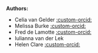 
**Authors:**

- Celia van Gelder [:custom-orcid:](https://orcid.org/0000-0002-0223-2329)
- Melissa Burke [:custom-orcid:](https://orcid.org/0000-0002-5571-8664)
- Fred de Lamotte [:custom-orcid:](https://orcid.org/0000-0003-4234-1172)
- Iulianna van der Lek
- Helen Clare [:custom-orcid:](https://orcid.org/0000-0002-6656-3012)


